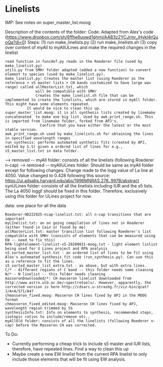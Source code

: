# Linelists

IMP: See notes on super_master_list.moog

Description of the contents of the folder:
Code:
Adapted from Alex's code (https://www.dropbox.com/sh/6ffhe6uowd1qhmj/AAB3z2YCJrmr_iHykl4rQuoQa?dl=0) 
Steps: (1) run make_linelists.py (2) run make_linelists.sh (3) copy over content of myAll to myAllULines and make the required changes in the linelist		


    read function in funcdef.py reads in the Roederer file (used by make_linelist.py)
    utils.py from SMHr folder adapted (added a new function) to convert element to species (used by make_linelist.py). 		
    make_linelist.py: Creates the master list (using Roederer as the reference + s5 master lists + CH bands customized to have large wav range) called allMasterList.txt, which
    		      will be compatible with SMHr
    		      Creates the make_linelist.sh file that can be implemented to create the linelists, which are stored in myAll folder. This might have some elements repeated.
		      It would be nice to clean this up.
    super_master_list.moog: it is all synthesis lists created by linemake concatenated  to make one big list. Used by awk_print_range.sh. This is imported from linemake folder, forked from APJ's.
    			    Confirm that you have either the latest or the most stable version.
    awk_print_range.sh used by make_linelists.sh for obtaining the lines in specified wavelength ranges
    run_synthesis: performs automated synthetic fits (created by APJ, edited by S.S) given a ordered list of lines for e.g., s5_master_list.txt in data folder.

   

--> removed -- myAll folder: consists of all the linelists (following Roederer n-cap) 
--> removed -- myAllULines folder: Should be same as myAll folder except for following changes:
	    Change made to the logg value of La line at 4050. Value changed to 0.428 following this source: https://ui.adsabs.harvard.edu/abs/1996MNRAS.278..997B/abstract 
synULines folder: consists of all the linelists including IUR and the s5 lists. The La 4050 loggf *should* be fixed in this folder. Therefore, exclusively using this folder
	  	  for ULines project for now.

data:
one place for all the data

    Roederer-HD222925-ncap-linelist.txt: all n-cap transitions that are important
    myLInelist.txt: an on going compilation of lines not in Roederer (either found in Cain or found by me)
    allMasterList.txt: master transition list following Roederer's list compatible with SMHr (consists of elements that can be measured using EW -- need to fix this)
    RPA-lightelement-linelist-v5-20200831-moog.txt - light element linlist being used for U Lines project and RPA analysis
    s5_sorted_master_list.txt - an ordered list of lines to be fit using Alex's automated synthesis fit code (run_synthesis.py). Can use this as a reference to fit the lines. 
    s5_sorted_master_list_extra.txt - as above, but with extra lines. 
    C/* - different regions of C band -- this folder needs some cleaning
    N/* - N linelist -- this folder needs cleaning
    masseronDownloaded/*: CH masseron linelist downloaded from http://www.astro.ulb.ac.be/~spectrotools/. However, apparently, the corrected version is here http://cdsarc.u-strasbg.fr/viz-bin/qcat?J/A+A/571/A47
    chmasseron_fixed.moog: Masseron CH lines fixed by APJ in the MOOG format
    chmasseron_fixed_edited.moog: Masseron CH lines fixed by APJ, wavelength region trimmed by SS
    synthesisInfo.txt: Info on elements to synthesis, recommended steps, isotopic ratios to include/remove etc.,
    myAllOld folder: consists of all the linelists (following Roederer n-cap) before the Masseron CH was corrected.


To Do:
- Currently performing a cheap trick to include s5 master and IUR lists, therefore, have repeated lines. Find a way to clean this up
- Maybe create a new EW linelist from the current RPA linelist to only include those elements that will be fit using EW analysis.